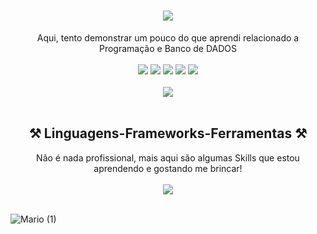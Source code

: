 <!-- Vou deixar esse README Explicadinho, caso tenha interesse em algo daqui sinta-se avontade -->

<!-- Animação de apresentação, caso queira mudar a mensagem de exibição altere as informações em lines= se atentando a não utilizar espaço e sim o sinal de + -->
<h1 align="center">
<img src="https://readme-typing-svg.herokuapp.com/?font=Cursive&size=35&color=F7F7F7&center=true&vCenter=true&width=500&height=70&duration=3000&lines=Bem+Vindo!+👋;" />
</h1>

<!-- Frase de explicação -->
<div align="center"> 
Aqui, tento demonstrar um pouco do que aprendi relacionado a Programação e Banco de DADOS 
</div>

<br>

<!-- TAGs com links -->
<div align="center">  
  <a href="https://instagram.com/wallas_carvalho19" target="_blank"><img src="https://img.shields.io/badge/-Instagram-%23E4405F?style=for-the-badge&logo=instagram&logoColor=white" target="_blank"></a>
 	<a href="https://www.twitch.tv/Abatrack" target="_blank"><img src="https://img.shields.io/badge/Twitch-9146FF?style=for-the-badge&logo=twitch&logoColor=white" target="_blank"></a>
  <a href="https://discord.gg/abatrack" target="_blank"><img src="https://img.shields.io/badge/Discord-7289DA?style=for-the-badge&logo=discord&logoColor=white" target="_blank"></a> 
  <a href = "mailto:wallas-19@hotmail.com"><img src="https://img.shields.io/badge/-Gmail-%23333?style=for-the-badge&logo=gmail&logoColor=white" target="_blank"></a>
  <a href="https://www.linkedin.com/in/wallas-oliveira-carvalho-91679018a" target="_blank"><img src="https://img.shields.io/badge/-LinkedIn-%230077B5?style=for-the-badge&logo=linkedin&logoColor=white" target="_blank"></a> 
</div>

<br>

<!-- Grafico, para mostrar as informações de seu Git altere em source a opção username= -->
<div align="center" >
<picture>
  <source
    srcset="https://github-readme-stats.vercel.app/api?username=Abatrack&show_icons=true&theme=dark"
    media="(prefers-color-scheme: dark)"
  />
  <img src="https://github-readme-stats.vercel.app/api?username=Abatrack&show_icons=true" />
</picture>
</div>

<br>

<!-- Frase de Skills -->
<h2 align="center" >⚒️ Linguagens-Frameworks-Ferramentas ⚒️</h2>

<div align="center"> 
Não é nada profissional, mais aqui são algumas Skills que estou aprendendo e gostando me brincar! 
</div>

<br>

<!-- Skills, para acesso ao GIT com mais icones segue link https://github.com/tandpfun/skill-icons#readme -->
<div align="center" >
  <img src="https://skillicons.dev/icons?i=vscode,js,mysql,sqlite,postgres,firebase" />
</div>

<br>

<!-- Gif -->
![Mario (1)](https://github.com/Abatrack/Abatrack/assets/64752116/bb56a603-7f28-42c4-bcb2-bb8bc3d79bc9)

